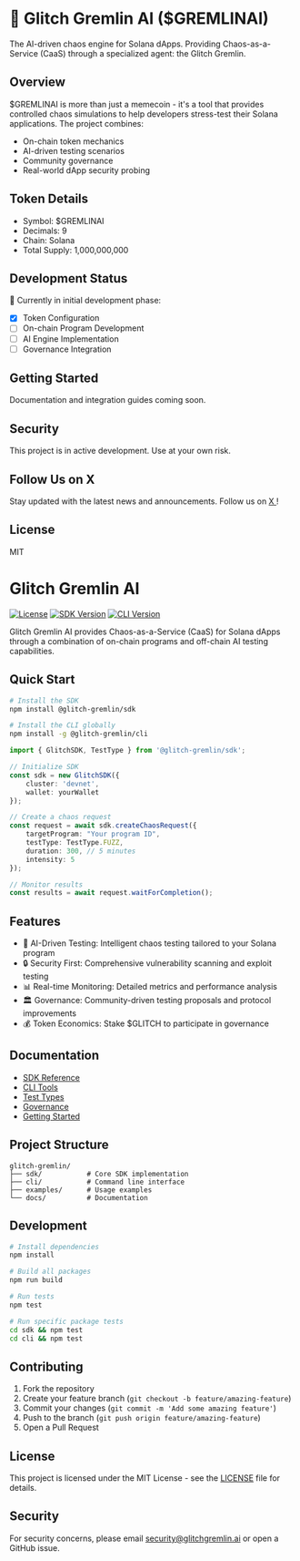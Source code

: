 # 🤖 Glitch Gremlin AI ($GREMLINAI)

The AI-driven chaos engine for Solana dApps. Providing Chaos-as-a-Service (CaaS) through a specialized agent: the Glitch Gremlin.

## Overview

$GREMLINAI is more than just a memecoin - it's a tool that provides controlled chaos simulations to help developers stress-test their Solana applications. The project combines:

- On-chain token mechanics
- AI-driven testing scenarios
- Community governance
- Real-world dApp security probing

## Token Details

- Symbol: $GREMLINAI
- Decimals: 9
- Chain: Solana
- Total Supply: 1,000,000,000

## Development Status

🚧 Currently in initial development phase:
- [x] Token Configuration
- [ ] On-chain Program Development
- [ ] AI Engine Implementation
- [ ] Governance Integration

## Getting Started

Documentation and integration guides coming soon.

## Security

This project is in active development. Use at your own risk.

## Follow Us on X  

Stay updated with the latest news and announcements. Follow us on [X ](https://x.com/glitchgremlinai)!

## License

MIT
# Glitch Gremlin AI

[![License](https://img.shields.io/badge/license-MIT-blue.svg)](LICENSE)
[![SDK Version](https://img.shields.io/badge/sdk-0.1.0-green.svg)](sdk/package.json)
[![CLI Version](https://img.shields.io/badge/cli-0.1.0-green.svg)](cli/package.json)

Glitch Gremlin AI provides Chaos-as-a-Service (CaaS) for Solana dApps through a combination of on-chain programs and off-chain AI testing capabilities.

## Quick Start

```bash
# Install the SDK
npm install @glitch-gremlin/sdk

# Install the CLI globally
npm install -g @glitch-gremlin/cli
```

```typescript
import { GlitchSDK, TestType } from '@glitch-gremlin/sdk';

// Initialize SDK
const sdk = new GlitchSDK({
    cluster: 'devnet',
    wallet: yourWallet
});

// Create a chaos request
const request = await sdk.createChaosRequest({
    targetProgram: "Your program ID",
    testType: TestType.FUZZ,
    duration: 300, // 5 minutes
    intensity: 5
});

// Monitor results
const results = await request.waitForCompletion();
```

## Features

- 🤖 AI-Driven Testing: Intelligent chaos testing tailored to your Solana program
- 🔒 Security First: Comprehensive vulnerability scanning and exploit testing
- 📊 Real-time Monitoring: Detailed metrics and performance analysis
- 🏛️ Governance: Community-driven testing proposals and protocol improvements
- 💰 Token Economics: Stake $GLITCH to participate in governance

## Documentation

- [SDK Reference](docs/sdk-reference.md)
- [CLI Tools](docs/cli-tools.md)
- [Test Types](docs/test-types.md)
- [Governance](docs/governance.md)
- [Getting Started](docs/getting-started.md)

## Project Structure

```
glitch-gremlin/
├── sdk/           # Core SDK implementation
├── cli/           # Command line interface
├── examples/      # Usage examples
└── docs/          # Documentation
```

## Development

```bash
# Install dependencies
npm install

# Build all packages
npm run build

# Run tests
npm test

# Run specific package tests
cd sdk && npm test
cd cli && npm test
```

## Contributing

1. Fork the repository
2. Create your feature branch (`git checkout -b feature/amazing-feature`)
3. Commit your changes (`git commit -m 'Add some amazing feature'`)
4. Push to the branch (`git push origin feature/amazing-feature`)
5. Open a Pull Request

## License

This project is licensed under the MIT License - see the [LICENSE](LICENSE) file for details.

## Security

For security concerns, please email security@glitchgremlin.ai or open a GitHub issue.
